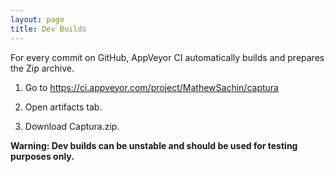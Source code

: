 ```yaml
---
layout: page
title: Dev Builds
---
```


For every commit on GitHub, AppVeyor CI automatically builds and prepares the Zip archive.

1. Go to https://ci.appveyor.com/project/MathewSachin/captura

2. Open artifacts tab.

3. Download Captura.zip.

**Warning: Dev builds can be unstable and should be used for testing purposes only.**